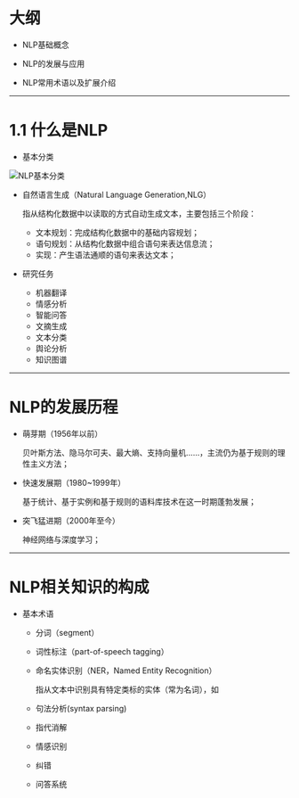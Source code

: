 # 大纲

- NLP基础概念

- NLP的发展与应用

- NLP常用术语以及扩展介绍

---

# 1.1 什么是NLP

- 基本分类

![NLP基本分类](https://i.loli.net/2019/08/26/9Lmo7Up4OQXg1Hd.png)

- 自然语言生成（Natural Language Generation,NLG）

	指从结构化数据中以读取的方式自动生成文本，主要包括三个阶段：

	- 文本规划：完成结构化数据中的基础内容规划；
	- 语句规划：从结构化数据中组合语句来表达信息流；
	- 实现：产生语法通顺的语句来表达文本；

- 研究任务

	- 机器翻译
	- 情感分析
	- 智能问答
	- 文摘生成
	- 文本分类
	- 舆论分析
	- 知识图谱

---

# NLP的发展历程

- 萌芽期（1956年以前）

	贝叶斯方法、隐马尔可夫、最大熵、支持向量机……，主流仍为基于规则的理性主义方法；

- 快速发展期（1980~1999年）

	基于统计、基于实例和基于规则的语料库技术在这一时期蓬勃发展；

- 突飞猛进期（2000年至今）

	神经网络与深度学习；

---

# NLP相关知识的构成

- 基本术语

	- 分词（segment）
	- 词性标注（part-of-speech tagging）
	- 命名实体识别（NER，Named Entity Recognition）

		指从文本中识别具有特定类标的实体（常为名词），如

	- 句法分析(syntax parsing)
	- 指代消解
	- 情感识别
	- 纠错
	- 问答系统
